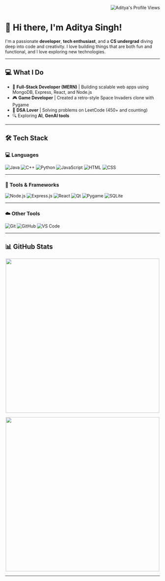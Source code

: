 <p align="right">
  <img src="https://komarev.com/ghpvc/?username=AdityaSingh28&label=Profile+Views&color=0e75b6&style=flat" alt="Aditya's Profile Views" />
</p>

# 👋 Hi there, I'm Aditya Singh!

I'm a passionate **developer**, **tech enthusiast**, and a **CS undergrad** diving deep into code and creativity. I love building things that are both fun and functional, and I love exploring new technologies.


---

## 💻 What I Do

- 🔧 **Full-Stack Developer (MERN)** | Building scalable web apps using MongoDB, Express, React, and Node.js
- 🎮 **Game Developer** | Created a retro-style Space Invaders clone with Pygame
- 🧠 **DSA Lover** | Solving problems on LeetCode (450+ and counting)
- 🔍 Exploring **AI**, **GenAI tools**  

---

## 🛠️ Tech Stack

### 💻 Languages
![Java](https://img.shields.io/badge/Java-ED8B00?style=for-the-badge&logo=openjdk&logoColor=white)
![C++](https://img.shields.io/badge/C%2B%2B-00599C?style=for-the-badge&logo=c%2B%2B&logoColor=white)
![Python](https://img.shields.io/badge/Python-3776AB?style=for-the-badge&logo=python&logoColor=white)
![JavaScript](https://img.shields.io/badge/JavaScript-F7DF1E?style=for-the-badge&logo=javascript&logoColor=black)
![HTML](https://img.shields.io/badge/HTML-E34F26?style=for-the-badge&logo=html5&logoColor=white)
![CSS](https://img.shields.io/badge/CSS-1572B6?style=for-the-badge&logo=css3&logoColor=white)

---

### 🧰 Tools & Frameworks
![Node.js](https://img.shields.io/badge/Node.js-339933?style=for-the-badge&logo=nodedotjs&logoColor=white)
![Express.js](https://img.shields.io/badge/Express.js-000000?style=for-the-badge&logo=express&logoColor=white)
![React](https://img.shields.io/badge/React-20232A?style=for-the-badge&logo=react&logoColor=61DAFB)
![Qt](https://img.shields.io/badge/Qt-41CD52?style=for-the-badge&logo=qt&logoColor=white)
![Pygame](https://img.shields.io/badge/Pygame-366A96?style=for-the-badge&logo=python&logoColor=white)
![SQLite](https://img.shields.io/badge/SQLite-07405E?style=for-the-badge&logo=sqlite&logoColor=white)

---

### ☁️ Other Tools
![Git](https://img.shields.io/badge/Git-F05032?style=for-the-badge&logo=git&logoColor=white)
![GitHub](https://img.shields.io/badge/GitHub-181717?style=for-the-badge&logo=github&logoColor=white)
![VS Code](https://img.shields.io/badge/VS%20Code-007ACC?style=for-the-badge&logo=visual-studio-code&logoColor=white)

---

## 📊 GitHub Stats

<p align="center">
  <img src="https://github-readme-stats.vercel.app/api?username=adityas-28&show_icons=true&theme=github_dark&hide_border=true&border_radius=12" width="500"/>
</p>


<p align="center">
  <img src="https://github-readme-stats.vercel.app/api/top-langs/?username=adityas-28&layout=compact&theme=github_dark&hide_border=true&border_radius=12" width="500"/>
</p>

---



